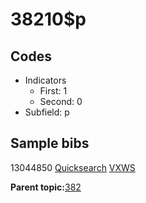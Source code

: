 # 38210$p

## Codes

-   Indicators
    -   First: 1
    -   Second: 0
-   Subfield: p

## Sample bibs

13044850 [Quicksearch](https://search.library.yale.edu/catalog/13044850) [VXWS](http://prodorbis.library.yale.edu:7014/vxws/GetHoldingsService?bibId=13044850)

**Parent topic:**[382](../../tags/382/382.md)

